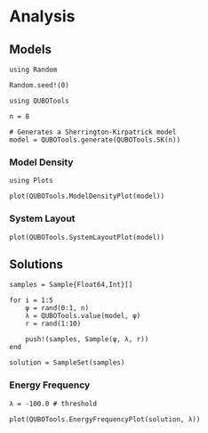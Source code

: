 # Analysis

## Models

```@setup analysis
using Random

Random.seed!(0)
```

```@example analysis
using QUBOTools

n = 8

# Generates a Sherrington-Kirpatrick model
model = QUBOTools.generate(QUBOTools.SK(n))
```

### Model Density

```@example analysis
using Plots

plot(QUBOTools.ModelDensityPlot(model))
```

### System Layout

```@example analysis
plot(QUBOTools.SystemLayoutPlot(model))
```

## Solutions

```@example analysis
samples = Sample{Float64,Int}[]

for i = 1:5
    ψ = rand(0:1, n)
    λ = QUBOTools.value(model, ψ)
    r = rand(1:10)

    push!(samples, Sample(ψ, λ, r))
end

solution = SampleSet(samples)
```

### Energy Frequency

```@example analysis
λ = -100.0 # threshold

plot(QUBOTools.EnergyFrequencyPlot(solution, λ))
```
